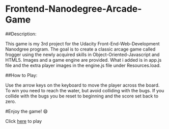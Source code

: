 Frontend-Nanodegree-Arcade-Game
===============================

##Description:

This game is my 3rd project for the Udacity Front-End-Web-Development Nanodgree program. The goal is to create a classic arcage game called frogger using the newly acquired skills in Object-Oriented-Javascript and HTML5. Images and a game engine are provided. What i added is in app.js file and the extra player images in the engine.js file under Resources.load.

##How to Play:

Use the arrow keys on the keyboard to move the player across the board. To win you need to reach the water, but avoid colliding with the bugs. If you collide with the bugs you be reset to beginning and the score set back to zero.

#Enjoy the game!  :smile:

Click [here](https://mjohnson24.github.io/FrontendNanodegreeArcadeGame/) to play